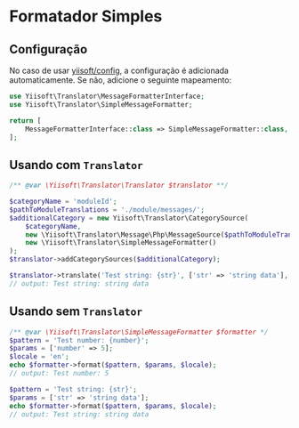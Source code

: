 # Formatador Simples

## Configuração

No caso de usar [yiisoft/config](http://github.com/yiisoft/config), a configuração é adicionada automaticamente. Se não,
adicione o seguinte mapeamento:

```php
use Yiisoft\Translator\MessageFormatterInterface;
use Yiisoft\Translator\SimpleMessageFormatter;

return [
    MessageFormatterInterface::class => SimpleMessageFormatter::class,
];
```

## Usando com `Translator`

```php
/** @var \Yiisoft\Translator\Translator $translator **/

$categoryName = 'moduleId';
$pathToModuleTranslations = './module/messages/';
$additionalCategory = new Yiisoft\Translator\CategorySource(
    $categoryName, 
    new \Yiisoft\Translator\Message\Php\MessageSource($pathToModuleTranslations),
    new \Yiisoft\Translator\SimpleMessageFormatter()
);
$translator->addCategorySources($additionalCategory);

$translator->translate('Test string: {str}', ['str' => 'string data'], 'moduleId', 'en');
// output: Test string: string data
```

## Usando sem `Translator`

```php
/** @var \Yiisoft\Translator\SimpleMessageFormatter $formatter */
$pattern = 'Test number: {number}';
$params = ['number' => 5];
$locale = 'en';
echo $formatter->format($pattern, $params, $locale);
// output: Test number: 5

$pattern = 'Test string: {str}';
$params = ['str' => 'string data'];
echo $formatter->format($pattern, $params, $locale);
// output: Test string: string data 
```
